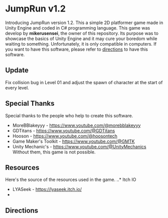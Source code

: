 # JumpRun v1.2
Introducing JumpRun version 1.2. This a simple 2D platformer game made in Unity Engine and coded in C# programming language.
This game was develop by __mikerusensei__, the owner of this repository. Its purpose was to showcase the basics of Unity Engine and
it may cure your boredom while waiting to something. Unfortunately, it is only compatible in computers. If you want to have this
software, please refer to [directions](https://github.com/mikerusensei/jumprun/blob/main/README.md#directions) to have this software.

## Update
Fix collision bug in Level 01 and adjust the spawn of character at the start of every level.

## Special Thanks
Special thanks to the people who help to create this software.
* MoreBBlakeyyy - <https://www.youtube.com/@morebblakeyyy>
* GDTitans - <https://www.youtube.com/@GDTitans>
* Hooson - <https://www.youtube.com/@hoosontech>
* Game Maker's Toolkit - <https://www.youtube.com/@GMTK>
* Unity Mechanic's - <https://www.youtube.com/@UnityMechanics>
Without them, this game is not possible.

## Resources
Here's the source of the resources used in the game.
..* Itch IO
* LYASeek - <https://lyaseek.itch.io/>
* 
## Directions
